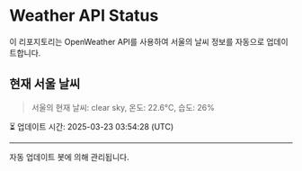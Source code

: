 
# Weather API Status

이 리포지토리는 OpenWeather API를 사용하여 서울의 날씨 정보를 자동으로 업데이트합니다.

## 현재 서울 날씨
> 서울의 현재 날씨: clear sky, 온도: 22.6°C, 습도: 26%

⏳ 업데이트 시간: 2025-03-23 03:54:28 (UTC)

---
자동 업데이트 봇에 의해 관리됩니다.
